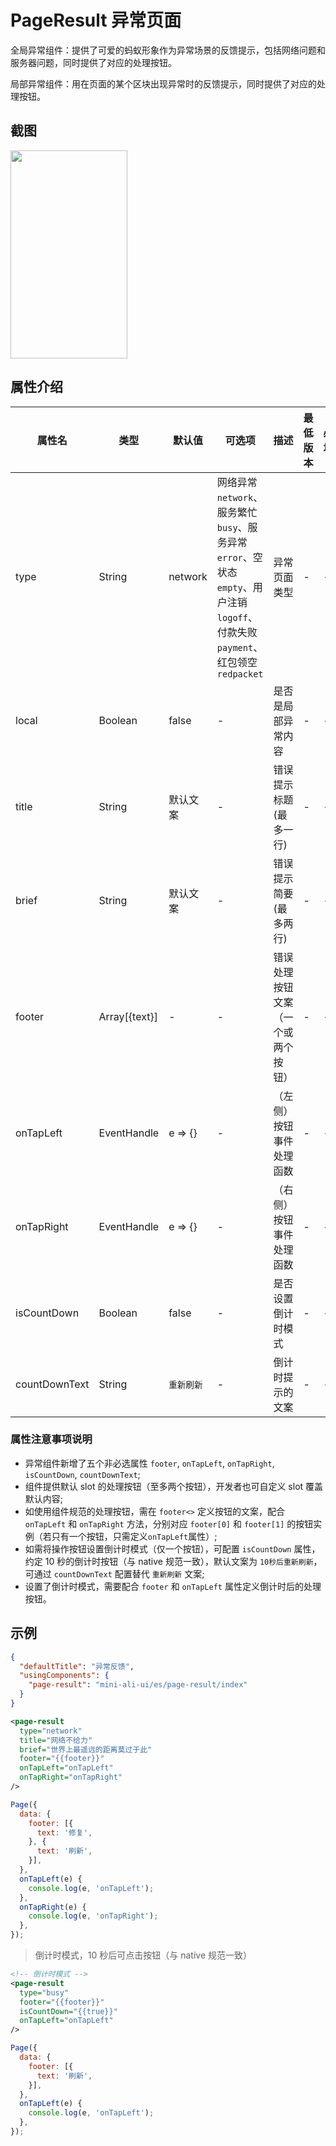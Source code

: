 # PageResult 异常页面

全局异常组件：提供了可爱的蚂蚁形象作为异常场景的反馈提示，包括网络问题和服务器问题，同时提供了对应的处理按钮。

局部异常组件：用在页面的某个区块出现异常时的反馈提示，同时提供了对应的处理按钮。


## 截图

<img src="https://gw.alipayobjects.com/mdn/rms_ce4c6f/afts/img/A*JEeUR5IS5uoAAAAAAAAAAABkARQnAQ" width="187" height="333" />

## 属性介绍
| 属性名 | 类型 | 默认值 | 可选项 | 描述 | 最低版本 | 必填 |
| ---- | ---- | ---- | ---- | ---- | ---- | ---- |
| type | String | network | 网络异常`network`、服务繁忙`busy`、服务异常`error`、空状态`empty`、用户注销`logoff`、付款失败`payment`、红包领空`redpacket` | 异常页面类型 | - | - |
| local | Boolean | false | - | 是否是局部异常内容 | - | - |
| title | String | 默认文案 | - | 错误提示标题 (最多一行) | - | - |
| brief | String | 默认文案 | - | 错误提示简要 (最多两行) | - | - |
| footer | Array[{text}] | - | - | 错误处理按钮文案（一个或两个按钮） | - | - |
| onTapLeft | EventHandle | e => {} | - |（左侧）按钮事件处理函数 | - | - |
| onTapRight | EventHandle | e => {} | - |（右侧）按钮事件处理函数 | - | - |
| isCountDown | Boolean | false | - | 是否设置倒计时模式 | - | - |
| countDownText | String | `重新刷新` | - | 倒计时提示的文案 | - | - |




### 属性注意事项说明

- 异常组件新增了五个非必选属性 `footer`, `onTapLeft`, `onTapRight`, `isCountDown`, `countDownText`;
- 组件提供默认 slot 的处理按钮（至多两个按钮），开发者也可自定义 slot 覆盖默认内容;
- 如使用组件规范的处理按钮，需在 `footer<>` 定义按钮的文案，配合 `onTapLeft` 和 `onTapRight` 方法，分别对应 `footer[0]` 和 `footer[1]` 的按钮实例（若只有一个按钮，只需定义`onTapLeft`属性）;
- 如需将操作按钮设置倒计时模式（仅一个按钮），可配置 `isCountDown` 属性，约定 10 秒的倒计时按钮（与 native 规范一致），默认文案为 `10秒后重新刷新`，可通过 `countDownText` 配置替代 `重新刷新` 文案;
- 设置了倒计时模式，需要配合 `footer` 和 `onTapLeft` 属性定义倒计时后的处理按钮。


## 示例

```json
{
  "defaultTitle": "异常反馈",
  "usingComponents": {
    "page-result": "mini-ali-ui/es/page-result/index"
  }
}
```

```xml
<page-result
  type="network"
  title="网络不给力"
  brief="世界上最遥远的距离莫过于此"
  footer="{{footer}}"
  onTapLeft="onTapLeft"
  onTapRight="onTapRight"
/>
```

```js
Page({
  data: {
    footer: [{
      text: '修复',
    }, {
      text: '刷新',
    }],
  },
  onTapLeft(e) {
    console.log(e, 'onTapLeft');
  },
  onTapRight(e) {
    console.log(e, 'onTapRight');
  },
});

```

> 倒计时模式，10 秒后可点击按钮（与 native 规范一致）
```xml
<!-- 倒计时模式 -->
<page-result
  type="busy"
  footer="{{footer}}"
  isCountDown="{{true}}"
  onTapLeft="onTapLeft"
/>

```

```js
Page({
  data: {
    footer: [{
      text: '刷新',
    }],
  },
  onTapLeft(e) {
    console.log(e, 'onTapLeft');
  },
});
```